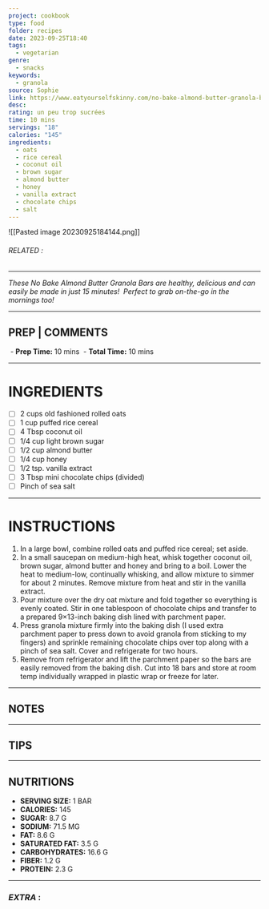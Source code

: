 ```yaml
---
project: cookbook
type: food
folder: recipes
date: 2023-09-25T18:40
tags:
  - vegetarian
genre:
  - snacks
keywords:
  - granola
source: Sophie
link: https://www.eatyourselfskinny.com/no-bake-almond-butter-granola-bars/
desc: 
rating: un peu trop sucrées
time: 10 mins
servings: "18"
calories: "145"
ingredients:
  - oats
  - rice cereal
  - coconut oil
  - brown sugar
  - almond butter
  - honey
  - vanilla extract
  - chocolate chips
  - salt
---
```


![[Pasted image 20230925184144.png]]
###### *RELATED* : 
---
_These No Bake Almond Butter Granola Bars are healthy, delicious and can easily be made in just 15 minutes!  Perfect to grab on-the-go in the mornings too!_

---
## PREP | COMMENTS

 - **Prep Time:** 10 mins
 - **Total Time:** 10 mins

---
# INGREDIENTS

- [ ] 2 cups old fashioned rolled oats
- [ ] 1 cup puffed rice cereal
- [ ] 4 Tbsp coconut oil
- [ ] 1/4 cup light brown sugar
- [ ] 1/2 cup almond butter
- [ ] 1/4 cup honey
- [ ] 1/2 tsp. vanilla extract
- [ ] 3 Tbsp mini chocolate chips (divided)
- [ ] Pinch of sea salt

---
# INSTRUCTIONS

1. In a large bowl, combine rolled oats and puffed rice cereal; set aside.
2. In a small saucepan on medium-high heat, whisk together coconut oil, brown sugar, almond butter and honey and bring to a boil. Lower the heat to medium-low, continually whisking, and allow mixture to simmer for about 2 minutes. Remove mixture from heat and stir in the vanilla extract.
3. Pour mixture over the dry oat mixture and fold together so everything is evenly coated. Stir in one tablespoon of chocolate chips and transfer to a prepared 9×13-inch baking dish lined with parchment paper.
4. Press granola mixture firmly into the baking dish (I used extra parchment paper to press down to avoid granola from sticking to my fingers) and sprinkle remaining chocolate chips over top along with a pinch of sea salt. Cover and refrigerate for two hours.
5. Remove from refrigerator and lift the parchment paper so the bars are easily removed from the baking dish. Cut into 18 bars and store at room temp individually wrapped in plastic wrap or freeze for later.

---
## NOTES



---
## TIPS



---
## NUTRITIONS

- **SERVING SIZE:** 1 BAR
- **CALORIES:** 145
- **SUGAR:** 8.7 G
- **SODIUM:** 71.5 MG
- **FAT:** 8.6 G
- **SATURATED FAT:** 3.5 G
- **CARBOHYDRATES:** 16.6 G
- **FIBER:** 1.2 G
- **PROTEIN:** 2.3 G

---
### *EXTRA* :



